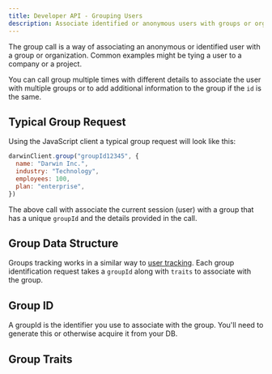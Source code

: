 ```yaml
---
title: Developer API - Grouping Users
description: Associate identified or anonymous users with groups or organizations
---
```


The group call is a way of associating an anonymous or identified user with a group or organization. Common examples might be tying a user to a company or a project.

You can call group multiple times with different details to associate the user with multiple groups or to add additional information to the group if the `id` is the same.

## Typical Group Request

Using the JavaScript client a typical group request will look like this:

```js
darwinClient.group("groupId12345", {
  name: "Darwin Inc.",
  industry: "Technology",
  employees: 100,
  plan: "enterprise",
})
```

The above call with associate the current session (user) with a group that has a unique `groupId` and the details provided in the call.

## Group Data Structure

Groups tracking works in a similar way to [user tracking](./track). Each group identification request takes a `groupId` along with `traits` to associate with the group.

<elem-table fields="groups"></elem-table>

## Group ID

A groupId is the identifier you use to associate with the group. You'll need to generate this or otherwise acquire it from your DB.

## Group Traits

<elem-table fields="groupTraits"></elem-table>

